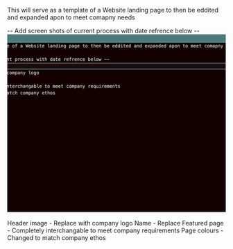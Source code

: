 This will serve as a template of a Website landing page to then be eddited and expanded apon to meet comapny needs

-- Add screen shots of current process with date refrence below -- 
![alt text](image.png)

Header image - Replace with company logo 
Name - Replace 
Featured page - Completely interchangable to meet company requirements 
Page colours -  Changed to match company ethos